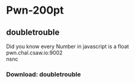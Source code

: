 # Pwn-200pt
## doubletrouble
Did you know every Number in javascript is a float</br>
pwn.chal.csaw.io:9002</br>
nsnc
### Download: doubletrouble
